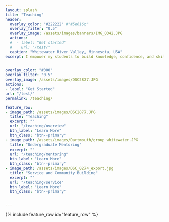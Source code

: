 ```yaml
---
layout: splash
title: "Teaching"
header:
  overlay_color: "#222222" #"#5e616c"
  overlay_filter: "0.5"
  overlay_image: /assets/images/banners/IMG_0342.JPG
  actions:
  #  - label: "Get started"
  #    url: "/test/"
  caption: "Whitewater River Valley, Minnesota, USA"
excerpt: I empower my students to build knowledge, confidence, and skills to critically examine the interdisciplinary nature of climate, glaciation, remote sensing, and Earth surface processes.


overlay_color: "#000"
overlay_filter: "0.5"
overlay_image: /assets/images/DSC2877.JPG
actions:
- label: "Get Started"
url: "/test/"
permalink: /teaching/

feature_row:
- image_path: /assets/images/DSC2877.JPG
  title: "Teaching"
  excerpt: ""
  url: "/teaching/overview"
  btn_label: "Learn More"
  btn_class: "btn--primary"
- image_path: /assets/images/Dartmouth/group_whitewater.JPG
  title: "Undergraduate Mentoring"
  excerpt: ""
  url: "/teaching/mentoring"
  btn_label: "Learn More"
  btn_class: "btn--primary"
- image_path: /assets/images/DSC_0274_export.jpg
  title: "Service and Community Building" 
  excerpt: ""
  url: "/teaching/service"
  btn_label: "Learn More"
  btn_class: "btn--primary"


---
```


{% include feature_row id="feature_row" %}

<!-- Other content -->


